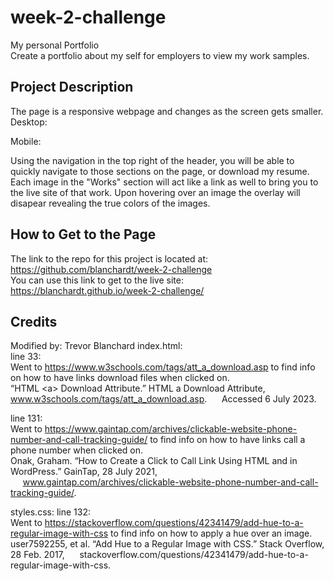 # week-2-challenge
My personal Portfolio  
Create a portfolio about my self for employers to view my work samples.

## Project Description
The page is a responsive webpage and changes as the screen gets smaller.  
Desktop:  

Mobile:

Using the navigation in the top right of the header, you will be able to quickly navigate to those sections on the page, or download my resume. 
Each image in the "Works" section will act like a link as well to bring you to the live site of that work.  Upon hovering over an image
the overlay will disapear revealing the true colors of the images.

## How to Get to the Page
The link to the repo for this project is located at: https://github.com/blanchardt/week-2-challenge  
You can use this link to get to the live site: https://blanchardt.github.io/week-2-challenge/

## Credits
Modified by: Trevor Blanchard
index.html:  
line 33:  
Went to https://www.w3schools.com/tags/att_a_download.asp to find info on how to have links download files when clicked on.  
“HTML &lt;a&gt; Download Attribute.” HTML a Download Attribute, www.w3schools.com/tags/att_a_download.asp. 
&nbsp;&nbsp;&nbsp;&nbsp;&nbsp;Accessed 6 July 2023.

line 131:  
Went to https://www.gaintap.com/archives/clickable-website-phone-number-and-call-tracking-guide/ to find info on how to have links call a phone 
number when clicked on.  
Onak, Graham. “How to Create a Click to Call Link Using HTML and in WordPress.” GainTap, 28 July 2021,   
&nbsp;&nbsp;&nbsp;&nbsp;&nbsp;www.gaintap.com/archives/clickable-website-phone-number-and-call-tracking-guide/.

styles.css:
line 132:  
Went to https://stackoverflow.com/questions/42341479/add-hue-to-a-regular-image-with-css to find info on how to apply a hue over an image.    
user7592255, et al. “Add Hue to a Regular Image with CSS.” Stack Overflow, 28 Feb. 2017, 
&nbsp;&nbsp;&nbsp;&nbsp;&nbsp;stackoverflow.com/questions/42341479/add-hue-to-a-regular-image-with-css.